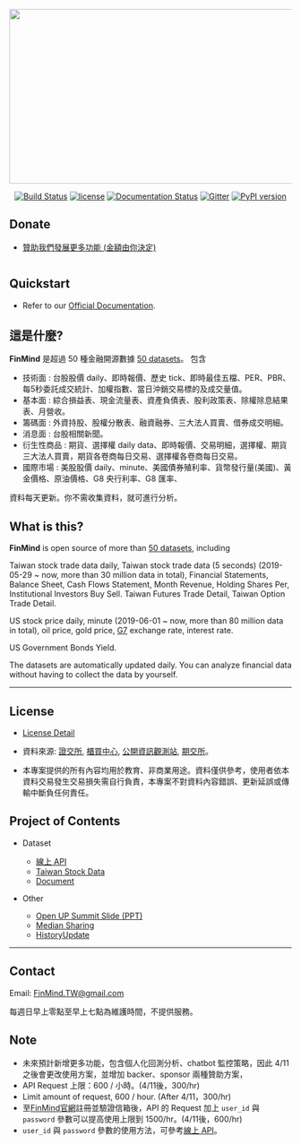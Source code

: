 <p align="center">
  <img src="https://raw.githubusercontent.com/FinMind/FinMind/master/logo.png" width="820" height="312">
</p>

<p align="center">
  <a href="https://travis-ci.org/FinMind/FinMind"><img src="https://travis-ci.org/FinMind/FinMind.svg?branch=master" alt="Build Status"></a>
  <a href="https://github.com/linsamtw/FinMind/blob/master/LICENSE"><img src="https://img.shields.io/github/license/FinMind/FinMind" alt="license"></a>
  <a href="https://finmind.github.io/"><img src="https://readthedocs.org/projects/finminddoc/badge/?version=latest" alt="Documentation Status"></a>
  <a href="https://gitter.im/FinMindTW/community?utm_source=badge&utm_medium=badge&utm_campaign=pr-badge"><img src="https://badges.gitter.im/FinMindTW/community.svg" alt="Gitter"></a>
  <a href="https://badge.fury.io/py/FinMind"><img src="https://badge.fury.io/py/FinMind.svg" alt="PyPI version"></a>
  <!--<a href="https://coveralls.io/github/linsamtw/FinMind?branch=master"><img src="https://coveralls.io/repos/github/linsamtw/FinMind/badge.svg?branch=master" alt="Coverage Status"></a>-->
</p>

## Donate

* [贊助我們發展更多功能 (金額由你決定)](https://p.ecpay.com.tw/8196A98)

<a href="https://p.ecpay.com.tw/8196A98"><img src="https://payment.ecpay.com.tw/Content/themes/WebStyle20170517/images/ecgo.png" alt=""/></a>

## Quickstart

+ Refer to our [Official Documentation](https://finmind.github.io/quickstart/).

## 這是什麼?

**FinMind** 是超過 50 種金融開源數據 [50 datasets](https://finmind.github.io/)。
包含

* 技術面 : 台股股價 daily、即時報價、歷史 tick、即時最佳五檔、PER、PBR、每5秒委託成交統計、加權指數、當日沖銷交易標的及成交量值。
* 基本面 : 綜合損益表、現金流量表、資產負債表、股利政策表、除權除息結果表、月營收。
* 籌碼面 : 外資持股、股權分散表、融資融券、三大法人買賣、借券成交明細。
* 消息面 : 台股相關新聞。
* 衍生性商品 : 期貨、選擇權 daily data、即時報價、交易明細，選擇權、期貨三大法人買賣，期貨各卷商每日交易、選擇權各卷商每日交易。
* 國際市場 : 美股股價 daily、minute、美國債券殖利率、貨幣發行量(美國)、黃金價格、原油價格、G8 央行利率、G8 匯率、

資料每天更新。你不需收集資料，就可進行分析。

## What is this?

**FinMind** is open source of more than [50 datasets](https://finmind.github.io/), including

Taiwan stock trade data daily, Taiwan stock trade data (5 seconds) (2019-05-29 ~ now, more than 30 million data in total), Financial Statements, Balance Sheet, Cash Flows Statement, Month Revenue, Holding Shares Per, Institutional Investors Buy Sell. Taiwan Futures Trade Detail, Taiwan Option Trade Detail.

US stock price daily, minute (2019-06-01 ~ now, more than 80 million data in total), oil price, gold price, [G7](https://zh.wikipedia.org/zh-tw/%E5%85%AB%E5%A4%A7%E5%B7%A5%E6%A5%AD%E5%9C%8B%E7%B5%84%E7%B9%94) exchange rate, interest rate.

US Government Bonds Yield.

The datasets are automatically updated daily.
You can analyze financial data without having to collect the data by yourself.

--------------

## License

- [License Detail](https://github.com/linsamtw/FinMind/blob/master/LICENSE)

- 資料來源:
    [證交所](https://www.twse.com.tw/zh/), [櫃買中心](https://www.tpex.org.tw/web/), [公開資訊觀測站](https://mops.twse.com.tw/mops/web/index), [期交所](https://www.taifex.com.tw/cht/index)。
- 本專案提供的所有內容均用於教育、非商業用途。資料僅供參考，使用者依本資料交易發生交易損失需自行負責，本專案不對資料內容錯誤、更新延誤或傳輸中斷負任何責任。

## Project of Contents

- Dataset
  - [線上 API](http://api.finmindtrade.com/docs)
  - [Taiwan Stock Data](https://finmind.github.io/tutor/TaiwanMarket/DataList/)
  - [Document](https://finmind.github.io/)
  <!--- [Crawler (爬蟲)](https://github.com/FinMind/FinMind/tree/master#Crawler-爬蟲)-->

- Other
  - [Open UP Summit Slide (PPT)](https://www.slideshare.net/ssusera12be6/finmind-project-demo-199815617)
  - [Median Sharing](https://medium.com/@yanweiliu/finmind-%E4%BD%BF%E7%94%A8python%E6%9F%A5%E5%85%A8%E7%90%83%E8%82%A1%E5%83%B9-%E5%82%B5%E5%88%B8-%E5%8E%9F%E6%B2%B9%E5%83%B9%E6%A0%BC-f39d13ad6a68)
  - [HistoryUpdate](https://github.com/linsamtw/FinMind/blob/master/HistoryUpdate.md)

-------------------------------------------

## Contact

<!-- Solicit partners who are interested in joint development.

徵求有興趣共同開發的夥伴。 -->

Email: FinMind.TW@gmail.com

每週日早上零點至早上七點為維護時間，不提供服務。

## Note
+ 未來預計新增更多功能，包含個人化回測分析、chatbot 監控策略，因此 4/11 之後會更改使用方案，並增加 backer、sponsor 兩種贊助方案，
+ API Request 上限：600 / 小時。(4/11後，300/hr)
+ Limit amount of request, 600 / hour. (After 4/11，300/hr)
+ 至[FinMind官網](https://finmindtrade.com/)註冊並驗證信箱後，API 的 Request 加上 `user_id` 與 `password` 參數可以提高使用上限到 1500/hr。(4/11後，600/hr)
+ `user_id` 與 `password` 參數的使用方法，可參考[線上 API](http://api.finmindtrade.com/docs)。
